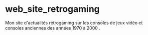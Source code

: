 # web_site_retrogaming
Mon site d'actualités rétrogaming sur les consoles de jeux vidéo et consoles anciennes des années 1970 à 2000 .
